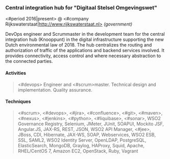 ### Central integration hub for "Digitaal Stelsel Omgevingswet"

<#period 2016|present> @ <#company Rijkswaterstaat|http://www.rijkswaterstaat.nl> _(government)_

DevOps engineer and Scrummaster in the development team for the central integration hub (Knooppunt) in the digital infrastructure supporting the new Dutch environmental law of 2018. The hub centralizes the routing and authorization of traffic of the applications and backend services involved. It provides connectivity, access control and where necessary abstraction to the connected parties.  

#### Activities

> <#devops> Engineer and <#scrum>master. Technical design and implementation. Quality assurance.

#### Techniques
> <#scrum>, <#devops>, <#jira>, <#confluence>, <#git>,
<#maven>, <#nexus>, <#jenkins>, <#python>, <#liquibase>, <#sonar>, WSO2 Governance Registry, Selenium, JMeter, JUnit, SOAPUI, Mockito
JSF, Angular.JS, JAX-RS, REST, JSON, WSO2 API Manager,
<#jee>, JBoss, CDI, Hibernate, JAX-WS, SOAP, Webservices, WSO2 ESB, SSL, SAML2, WSO2 Identity Server, OpenLDAP, PostgreSQL, ElasticSearch, MongoDB, Graylog, HAProxy, Squid, Apache, RHEL/CentOS 7, Amazon EC2, OpenStack, Ruby, Vagrant
